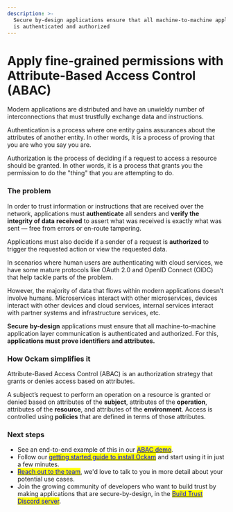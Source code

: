 ```yaml
---
description: >-
  Secure by-design applications ensure that all machine-to-machine application layer communication
  is authenticated and authorized
---
```


# Apply fine-grained permissions with Attribute-Based Access Control (ABAC)

Modern applications are distributed and have an unwieldy number of interconnections that must
trustfully exchange data and instructions.

Authentication is a process where one entity gains assurances about the attributes of another
entity. In other words, it is a process of proving that you are who you say you are.

Authorization is the process of deciding if a request to access a resource should be granted. In
other words, it is a process that grants you the permission to do the "thing" that you are
attempting to do.

### The problem

In order to trust information or instructions that are received over the network, applications must
**authenticate** all senders and **verify the integrity of data** **received** to assert what was
received is exactly what was sent — free from errors or en-route tampering.

Applications must also decide if a sender of a request is **authorized** to trigger the requested
action or view the requested data.

In scenarios where human users are authenticating with cloud services, we have some mature protocols
like OAuth 2.0 and OpenID Connect (OIDC) that help tackle parts of the problem.

However, the majority of data that flows within modern applications doesn’t involve humans.
Microservices interact with other microservices, devices interact with other devices and cloud
services, internal services interact with partner systems and infrastructure services, etc.

**Secure** **by-design** applications must ensure that all machine-to-machine application layer
communication is authenticated and authorized. For this, **applications must prove identifiers and
attributes.**

### How Ockam simplifies it

Attribute-Based Access Control (ABAC) is an authorization strategy that grants or denies access
based on attributes.

A subject’s request to perform an operation on a resource is granted or denied based on attributes
of the **subject**, attributes of the **operation**, attributes of the **resource**, and attributes
of the **environment**. Access is controlled using **policies** that are defined in terms of those
attributes.

### Next steps

- See an end-to-end example of this in our
  [<mark style="color:blue;">ABAC demo</mark>](../examples/abac.md).
- Follow our
  [<mark style="color:blue;">getting started guide to install Ockam</mark>](../../reference/command/README.md#install)
  and start using it in just a few minutes.
- [<mark style="color:blue;">Reach out to the team</mark>](https://www.ockam.io/contact/form), we'd
  love to talk to you in more detail about your potential use cases.
- Join the growing community of developers who want to build trust by making applications that are
  secure-by-design, in the
  [<mark style="color:blue;">Build Trust Discord server</mark>](https://discord.gg/RAbjRr3kds).
